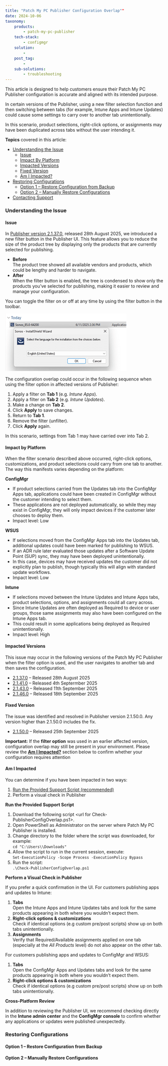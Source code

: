 ```yaml
---
title: "Patch My PC Publisher Configuration Overlap""
date: 2024-10-06
taxonomy:
    products:
        - patch-my-pc-publisher
    tech-stack:
        - configmgr
    solution:
        - 
    post_tag:
        - 
    sub-solutions:
        - troubleshooting
---
```


This article is designed to help customers ensure their Patch My PC Publisher configuration is accurate and aligned with its intended purpose.

In certain versions of the Publisher, using a new filter selection function and then switching between tabs (for example, Intune Apps and Intune Updates) could cause some settings to carry over to another tab unintentionally.

In this scenario, product selections, right-click options, or assignments may have been duplicated across tabs without the user intending it.

**Topics** covered in this article:

* [Understanding the Issue](https://patchmypc.com/kb/publisher-configuration-overlap/?preview_id=162295\&preview_nonce=a653a4e338\&preview=true#understandingtheissue)
  * [Issue](https://patchmypc.com/kb/publisher-configuration-overlap/?preview_id=162295\&preview_nonce=a653a4e338\&preview=true#issue)
  * [Impact By Platform](https://patchmypc.com/kb/publisher-configuration-overlap/?preview_id=162295\&preview_nonce=a653a4e338\&preview=true#impactbyplatform)
  * [Impacted Versions](https://patchmypc.com/kb/publisher-configuration-overlap/?preview_id=162295\&preview_nonce=a653a4e338\&preview=true#topic1)
  * [Fixed Version](https://patchmypc.com/kb/publisher-configuration-overlap/?preview_id=162295\&preview_nonce=a653a4e338\&preview=true#topic2)
  * [Am I Impacted?](https://patchmypc.com/kb/publisher-configuration-overlap/?preview_id=162295\&preview_nonce=a653a4e338\&preview=true#amiimpacted)
* [Restoring Configurations](https://patchmypc.com/kb/publisher-configuration-overlap/?preview_id=162295\&preview_nonce=a653a4e338\&preview=true#restoringconfigurations)
  * [Option 1 – Restore Configuration from Backup](https://patchmypc.com/kb/publisher-configuration-overlap/?preview_id=162295\&preview_nonce=a653a4e338\&preview=true#restorefrombackup)
  * [Option 2 – Manually Restore Configurations](https://patchmypc.com/kb/publisher-configuration-overlap/?preview_id=162295\&preview_nonce=a653a4e338\&preview=true#manualrestore)
* [Contacting Support](https://patchmypc.com/kb/publisher-configuration-overlap/?preview_id=162295\&preview_nonce=a653a4e338\&preview=true#contactsupport)

### Understanding the Issue <a href="#h-understanding-the-issue" id="h-understanding-the-issue"></a>

#### Issue <a href="#h-issue" id="h-issue"></a>

In [Publisher version 2.1.37.0](https://docs.patchmypc.com/publisher/publisher-release-notes#id-2.1.37.0-2025-08-28), released 28th August 2025, we introduced a new filter button in the Publisher UI. This feature allows you to reduce the size of the product tree by displaying only the products that are currently selected for publishing.

* **Before**\
  The product tree showed all available vendors and products, which could be lengthy and harder to navigate.
* **After**\
  When the filter button is enabled, the tree is condensed to show only the products you’ve selected for publishing, making it easier to review and manage your configuration.

You can toggle the filter on or off at any time by using the filter button in the toolbar.

![](/_images/image-13.png)

The configuration overlap could occur in the following sequence when using the filter option in affected versions of Publisher:

1. Apply a filter on **Tab 1** (e.g. _Intune Apps_).
2. Apply a filter on **Tab 2** (e.g. _Intune Updates_).
3. Make a change on **Tab 2**.
4. Click **Apply** to save changes.
5. Return to **Tab 1**.
6. Remove the filter (unfilter).
7. Click **Apply** again.

In this scenario, settings from Tab 1 may have carried over into Tab 2.

#### Impact by Platform <a href="#h-impact-by-platform" id="h-impact-by-platform"></a>

When the filter scenario described above occurred, right-click options, customizations, and product selections could carry from one tab to another. The way this manifests varies depending on the platform:

**ConfigMgr**

* If product selections carried from the Updates tab into the ConfigMgr Apps tab, applications could have been created in ConfigMgr without the customer intending to select them.
* These applications are not deployed automatically, so while they may exist in ConfigMgr, they will only impact devices if the customer later chooses to deploy them.
* Impact level: Low

**WSUS**

* If selections moved from the ConfigMgr Apps tab into the Updates tab, additional updates could have been marked for publishing to WSUS.
* If an ADR rule later evaluated those updates after a Software Update Point (SUP) sync, they may have been deployed unintentionally.
* In this case, devices may have received updates the customer did not explicitly plan to publish, though typically this will align with standard update workflows.
* Impact level: Low

**Intune**

* If selections moved between the Intune Updates and Intune Apps tabs, product selections, options, and assignments could all carry across.
* Since Intune Updates are often deployed as Required to device or user groups, those same assignments may also have been configured on the Intune Apps tab.
* This could result in some applications being deployed as Required unintentionally.
* Impact level: High

#### Impacted Versions <a href="#h-impacted-versions" id="h-impacted-versions"></a>

This issue may occur in the following versions of the Patch My PC Publisher when the filter option is used, and the user navigates to another tab and then saves the configuration.

* [2.1.37.0](https://docs.patchmypc.com/publisher/publisher-release-notes#id-2.1.37.0-2025-08-28) – Released 28th August 2025
* [2.1.41.0](https://docs.patchmypc.com/publisher/publisher-release-notes#id-2.1.41.0-2025-09-04) – Released 4th Septermber 2025
* [2.1.43.0](https://docs.patchmypc.com/publisher/publisher-release-notes#id-2.1.43.0-2025-09-11) – Released 11th September 2025
* [2.1.46.0](https://docs.patchmypc.com/publisher/publisher-release-notes#id-2.1.46.0-2025-09-18) – Released 18th September 2025

#### Fixed Version <a href="#h-fixed-version" id="h-fixed-version"></a>

The issue was identified and resolved in Publisher version 2.1.50.0. Any version higher than 2.1.50.0 includes the fix.

* [2.1.50.0](https://docs.patchmypc.com/publisher/publisher-release-notes#id-2.1.50.0-2025-09-25) – Released 25th September 2025

**Important:** If the **filter option** was used in an earlier affected version, configuration overlap may still be present in your environment. Please review the [**Am I Impacted?**](https://patchmypc.com/kb/publisher-configuration-overlap/?preview_id=162295\&preview_nonce=a653a4e338\&preview=true#amiimpacted) section below to confirm whether your configuration requires attention

#### Am I Impacted <a href="#h-am-i-impacted" id="h-am-i-impacted"></a>

You can determine if you have been impacted in two ways:

1. [Run the Provided Support Script (recommended)](https://patchmypc.com/kb/publisher-configuration-overlap/?preview_id=162295\&preview_nonce=a653a4e338\&preview=true#runtheprovidedsupportscript)
2. Perform a visual check in Publisher

**Run the Provided Support Script**

1. Download the following script \<url for Check-PublisherConfigOverlap.ps1>.
2. Open PowerShell as Administrator on the server where Patch My PC Publisher is installed.
3. Change directory to the folder where the script was downloaded, for example:\
   `cd "C:\Users\\Downloads"`
4. Allow the script to run in the current session, execute:\
   `Set-ExecutionPolicy -Scope Process -ExecutionPolicy Bypass`
5. Run the script:\
   `.\Check-PublisherConfigOverlap.ps1`

**Perform a Visual Check in Publisher**

If you prefer a quick confirmation in the UI. For customers publishing apps and updates to Intune:

1. **Tabs**\
   Open the Intune Apps and Intune Updates tabs and look for the same products appearing in both where you wouldn’t expect them.
2. **Right-click options & customizations**\
   Check if identical options (e.g custom pre/post scripts) show up on both tabs unintentionally.
3. **Assignments**\
   Verify that Required/Available assignments applied on one tab (especially at the _All Products_ level) do not also appear on the other tab.

For customers publishing apps and updates to ConfigMgr and WSUS:

1. **Tabs**\
   Open the ConfigMgr Apps and Updates tabs and look for the same products appearing in both where you wouldn’t expect them.
2. **Right-click options & customizations**\
   Check if identical options (e.g custom pre/post scripts) show up on both tabs unintentionally.

**Cross-Platform Review**

In addition to reviewing the Publisher UI, we recommend checking directly in the **Intune admin center** and the **ConfigMgr console** to confirm whether any applications or updates were published unexpectedly.

### Restoring Configurations <a href="#h-restoring-configurations" id="h-restoring-configurations"></a>

#### Option 1 – Restore Configuration from Backup <a href="#h-option-1-restore-configuration-from-backup" id="h-option-1-restore-configuration-from-backup"></a>

#### Option 2 – Manually Restore Configurations <a href="#h-option-2-manually-restore-configurations" id="h-option-2-manually-restore-configurations"></a>